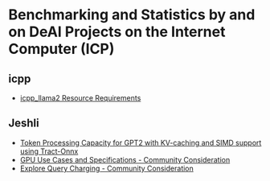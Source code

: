 # Benchmarking and Statistics by and on DeAI Projects on the Internet Computer (ICP)

## icpp
- [icpp_llama2 Resource Requirements](https://github.com/icppWorld/icpp_llm/blob/main/icpp_llama2/README_icpp_llama2_resource_requirements.md)

## Jeshli
- [Token Processing Capacity for GPT2 with KV-caching and SIMD support using Tract-Onnx](https://github.com/modclub-app/rust-connect-py-ai-to-ic/tree/main/internet_computer/examples/gpt2)
- [GPU Use Cases and Specifications - Community Consideration](https://forum.dfinity.org/t/community-consideration-gpu-use-cases-and-specifications/26309/8)
- [Explore Query Charging - Community Consideration](https://forum.dfinity.org/t/community-consideration-explore-query-charging/19247/32)
